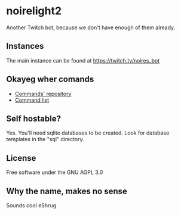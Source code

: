 # noirelight2
Another Twitch bot, because we don't have enough of them already.

## Instances
The main instance can be found at https://twitch.tv/noires_bot

## Okayeg wher comands
* [Commands' repository](https://github.com/noiredayz/noirelight2-commands)
* [Command list](https://bot.noiredayz.link/bot/)

## Self hostable?
Yes. You'll need sqlite databases to be created. Look for database templates in the "sql" directory.

## License
Free software under the GNU AGPL 3.0

## Why the name, makes no sense
Sounds cool eShrug

